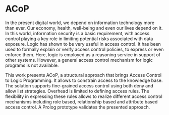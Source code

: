 # ACoP

In the present digital world, we depend on information technology more than ever. Our economy, health, well-being and even our lives depend on it. In this world, information security is a basic requirement, with access control playing a key role in limiting potential risks associated with data exposure. Logic has shown to be very useful in access control.  It has been used to formally explain or verify access control policies, to express or even enforce them. Here, logic is employed as a reasoning service in support of other systems. However, a general access control mechanism for logic programs is not available. 

This work presents ACoP, a structural approach that brings Access Control to Logic Programming. It allows to constrain access to the knowledge base.
The solution supports fine-grained access control using both deny and allow list strategies.
Overhead is limited to defining access rules. The flexibility in expressing these rules allows to realize different access control mechanisms including role based, relationship based and attribute based access control. A Prolog prototype validates the presented approach.

